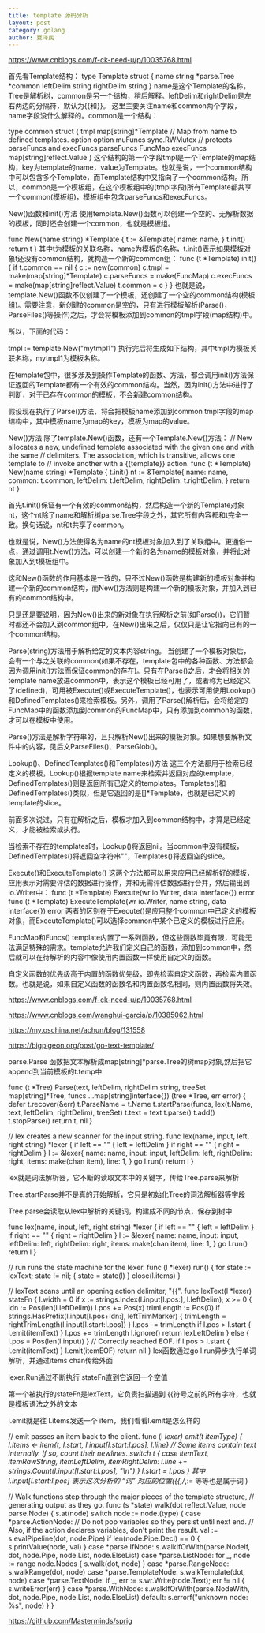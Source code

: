 ```yaml
---
title: template 源码分析
layout: post
category: golang
author: 夏泽民
---
```

https://www.cnblogs.com/f-ck-need-u/p/10035768.html

首先看Template结构：
type Template struct {
	name string
	*parse.Tree
	*common
	leftDelim  string
	rightDelim string
}
name是这个Template的名称，Tree是解析树，common是另一个结构，稍后解释。leftDelim和rightDelim是左右两边的分隔符，默认为{\{和}\}。
这里主要关注name和common两个字段，name字段没什么解释的。common是一个结构：

type common struct {
	tmpl   map[string]*Template // Map from name to defined templates.
	option option
	muFuncs    sync.RWMutex // protects parseFuncs and execFuncs
	parseFuncs FuncMap
	execFuncs  map[string]reflect.Value
}
这个结构的第一个字段tmpl是一个Template的map结构，key为template的name，value为Template。也就是说，一个common结构中可以包含多个Template，而Template结构中又指向了一个common结构。所以，common是一个模板组，在这个模板组中的(tmpl字段)所有Template都共享一个common(模板组)，模板组中包含parseFuncs和execFuncs。
<!-- more -->
New()函数和init()方法
使用template.New()函数可以创建一个空的、无解析数据的模板，同时还会创建一个common，也就是模板组。

func New(name string) *Template {
	t := &Template{
		name: name,
	}
	t.init()
	return t
}
其中t为模板的关联名称，name为模板的名称，t.init()表示如果模板对象t还没有common结构，就构造一个新的common组：
func (t *Template) init() {
	if t.common == nil {
		c := new(common)
		c.tmpl = make(map[string]*Template)
		c.parseFuncs = make(FuncMap)
		c.execFuncs = make(map[string]reflect.Value)
		t.common = c
	}
}
也就是说，template.New()函数不仅创建了一个模板，还创建了一个空的common结构(模板组)。需要注意，新创建的common是空的，只有进行模板解析(Parse()，ParseFiles()等操作)之后，才会将模板添加到common的tmpl字段(map结构)中。

所以，下面的代码：

tmpl := template.New("mytmpl1")
执行完后将生成如下结构，其中tmpl为模板关联名称，mytmpl1为模板名称。


在template包中，很多涉及到操作Template的函数、方法，都会调用init()方法保证返回的Template都有一个有效的common结构。当然，因为init()方法中进行了判断，对于已存在common的模板，不会新建common结构。

假设现在执行了Parse()方法，将会把模板name添加到common tmpl字段的map结构中，其中模板name为map的key，模板为map的value。

New()方法
除了template.New()函数，还有一个Template.New()方法：
// New allocates a new, undefined template associated with the given one and with the same
// delimiters. The association, which is transitive, allows one template to
// invoke another with a {\{template}\} action.
func (t *Template) New(name string) *Template {
	t.init()
	nt := &Template{
		name:       name,
		common:     t.common,
		leftDelim:  t.leftDelim,
		rightDelim: t.rightDelim,
	}
	return nt
}

首先t.init()保证有一个有效的common结构，然后构造一个新的Template对象nt，这个nt除了name和解析树parse.Tree字段之外，其它所有内容都和t完全一致。换句话说，nt和t共享了common。

也就是说，New()方法使得名为name的nt模板对象加入到了关联组中。更通俗一点，通过调用t.New()方法，可以创建一个新的名为name的模板对象，并将此对象加入到t模板组中。

这和New()函数的作用基本是一致的，只不过New()函数是构建新的模板对象并构建一个新的common结构，而New()方法则是构建一个新的模板对象，并加入到已有的common结构中。

只是还是要说明，因为New()出来的新对象在执行解析之前(如Parse())，它们暂时都还不会加入到common组中，在New()出来之后，仅仅只是让它指向已有的一个common结构。

Parse(string)方法用于解析给定的文本内容string。
当创建了一个模板对象后，会有一个与之关联的common(如果不存在，template包中的各种函数、方法都会因为调用init()方法而保证common的存在)。只有在Parse()之后，才会将相关的template name放进common中，表示这个模板已经可用了，或者称为已经定义了(defined)，可用被Execute()或ExecuteTemplate()，也表示可用使用Lookup()和DefinedTemplates()来检索模板。另外，调用了Parse()解析后，会将给定的FuncMap中的函数添加到common的FuncMap中，只有添加到common的函数，才可以在模板中使用。

Parse()方法是解析字符串的，且只解析New()出来的模板对象。如果想要解析文件中的内容，见后文ParseFiles()、ParseGlob()。

Lookup()、DefinedTemplates()和Templates()方法
这三个方法都用于检索已经定义的模板，Lookup()根据template name来检索并返回对应的template，DefinedTemplates()则是返回所有已定义的templates。Templates()和DefinedTemplates()类似，但是它返回的是[]*Template，也就是已定义的template的slice。

前面多次说过，只有在解析之后，模板才加入到common结构中，才算是已经定义，才能被检索或执行。

当检索不存在的templates时，Lookup()将返回nil。当common中没有模板，DefinedTemplates()将返回空字符串""，Templates()将返回空的slice。

Execute()和ExecuteTemplate()
这两个方法都可以用来应用已经解析好的模板，应用表示对需要评估的数据进行操作，并和无需评估数据进行合并，然后输出到io.Writer中：
func (t *Template) Execute(wr io.Writer, data interface{}) error
func (t *Template) ExecuteTemplate(wr io.Writer, name string, data interface{}) error
两者的区别在于Execute()是应用整个common中已定义的模板对象，而ExecuteTemplate()可以选择common中某个已定义的模板进行应用。

FuncMap和Funcs()
template内置了一系列函数，但这些函数毕竟有限，可能无法满足特殊的需求。template允许我们定义自己的函数，添加到common中，然后就可以在待解析的内容中像使用内置函数一样使用自定义的函数。

自定义函数的优先级高于内置的函数优先级，即先检索自定义函数，再检索内置函数。也就是说，如果自定义函数的函数名和内置函数名相同，则内置函数将失效。

https://www.cnblogs.com/f-ck-need-u/p/10035768.html

https://www.cnblogs.com/wanghui-garcia/p/10385062.html

https://my.oschina.net/achun/blog/131558

https://bigpigeon.org/post/go-text-template/

parse.Parse 函数把文本解析成map[string]*parse.Tree的树map对象,然后把它append到当前模板的t.temp中


func (t *Tree) Parse(text, leftDelim, rightDelim string, treeSet map[string]*Tree, funcs ...map[string]interface{}) (tree *Tree, err error) {
	defer t.recover(&err)
	t.ParseName = t.Name
	t.startParse(funcs, lex(t.Name, text, leftDelim, rightDelim), treeSet)
	t.text = text
	t.parse()
	t.add()
	t.stopParse()
	return t, nil
}

// lex creates a new scanner for the input string.
func lex(name, input, left, right string) *lexer {
	if left == "" {
		left = leftDelim
	}
	if right == "" {
		right = rightDelim
	}
	l := &lexer{
		name:       name,
		input:      input,
		leftDelim:  left,
		rightDelim: right,
		items:      make(chan item),
		line:       1,
	}
	go l.run()
	return l
}

lex就是词法解析器，它不断的读取文本中的关键字，传给Tree.parse来解析

Tree.startParse并不是真的开始解析，它只是初始化Tree的词法解析器等字段

Tree.parse会读取从lex中解析的关键词，构建成不同的节点，保存到树中

func lex(name, input, left, right string) *lexer {
	if left == "" {
		left = leftDelim
	}
	if right == "" {
		right = rightDelim
	}
	l := &lexer{
		name:       name,
		input:      input,
		leftDelim:  left,
		rightDelim: right,
		items:      make(chan item),
		line:       1,
	}
	go l.run()
	return l
}

// run runs the state machine for the lexer.
func (l *lexer) run() {
	for state := lexText; state != nil; {
		state = state(l)
	}
	close(l.items)
}


// lexText scans until an opening action delimiter, "{\{".
func lexText(l *lexer) stateFn {
	l.width = 0
	if x := strings.Index(l.input[l.pos:], l.leftDelim); x >= 0 {
		ldn := Pos(len(l.leftDelim))
		l.pos += Pos(x)
		trimLength := Pos(0)
		if strings.HasPrefix(l.input[l.pos+ldn:], leftTrimMarker) {
			trimLength = rightTrimLength(l.input[l.start:l.pos])
		}
		l.pos -= trimLength
		if l.pos > l.start {
			l.emit(itemText)
		}
		l.pos += trimLength
		l.ignore()
		return lexLeftDelim
	} else {
		l.pos = Pos(len(l.input))
	}
	// Correctly reached EOF.
	if l.pos > l.start {
		l.emit(itemText)
	}
	l.emit(itemEOF)
	return nil
}
lex函数通过go l.run异步执行单词解析，并通过items chan传给外面

lexer.Run通过不断执行 stateFn直到它返回一个空值

第一个被执行的stateFn是lexText，它负责扫描遇到 {\{符号之前的所有字符，也就是模板语法之外的文本

l.emit就是往 l.items发送一个 item，我们看看l.emit是怎么样的

// emit passes an item back to the client.
func (l *lexer) emit(t itemType) {
	l.items <- item{t, l.start, l.input[l.start:l.pos], l.line}
	// Some items contain text internally. If so, count their newlines.
	switch t {
	case itemText, itemRawString, itemLeftDelim, itemRightDelim:
		l.line += strings.Count(l.input[l.start:l.pos], "\n")
	}
	l.start = l.pos
}
其中 l.input[l.start:l.pos] 表示这次分析的 “词” 对应的位置({\{,/*,:= 等等也是属于词 )

// Walk functions step through the major pieces of the template structure,
// generating output as they go.
func (s *state) walk(dot reflect.Value, node parse.Node) {
	s.at(node)
	switch node := node.(type) {
	case *parse.ActionNode:
		// Do not pop variables so they persist until next end.
		// Also, if the action declares variables, don't print the result.
		val := s.evalPipeline(dot, node.Pipe)
		if len(node.Pipe.Decl) == 0 {
			s.printValue(node, val)
		}
	case *parse.IfNode:
		s.walkIfOrWith(parse.NodeIf, dot, node.Pipe, node.List, node.ElseList)
	case *parse.ListNode:
		for _, node := range node.Nodes {
			s.walk(dot, node)
		}
	case *parse.RangeNode:
		s.walkRange(dot, node)
	case *parse.TemplateNode:
		s.walkTemplate(dot, node)
	case *parse.TextNode:
		if _, err := s.wr.Write(node.Text); err != nil {
			s.writeError(err)
		}
	case *parse.WithNode:
		s.walkIfOrWith(parse.NodeWith, dot, node.Pipe, node.List, node.ElseList)
	default:
		s.errorf("unknown node: %s", node)
	}
}


https://github.com/Masterminds/sprig
